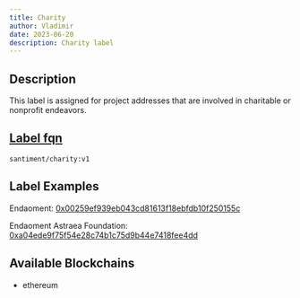 ```yaml
---
title: Charity
author: Vladimir
date: 2023-06-20
description: Charity label
---
```


## Description

This label is assigned for project addresses that are involved in charitable or nonprofit endeavors.

## [Label fqn](/label-fqn)

`santiment/charity:v1`

## Label Examples

Endaoment: [0x00259ef939eb043cd81613f18ebfdb10f250155c](https://etherscan.io/address/0x00259ef939eb043cd81613f18ebfdb10f250155c)

Endaoment Astraea Foundation: [0xa04ede9f75f54e28c74b1c75d9b44e7418fee4dd](https://etherscan.io/address/0xa04ede9f75f54e28c74b1c75d9b44e7418fee4dd)

## Available Blockchains

- ethereum
